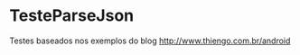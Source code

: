 TesteParseJson
==============
Testes baseados nos exemplos do blog http://www.thiengo.com.br/android
